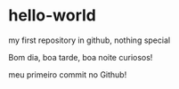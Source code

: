 # hello-world
my first repository in github, nothing special

Bom dia, boa tarde, boa noite curiosos!

meu primeiro commit no Github!

